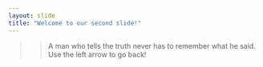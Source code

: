 ```yaml
---
layout: slide
title: "Welcome to our second slide!"
---
```

>> A man who tells the truth never has to remember what he said.
Use the left arrow to go back!
